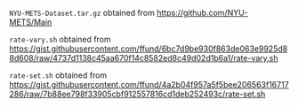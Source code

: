 `NYU-METS-Dataset.tar.gz` obtained from https://github.com/NYU-METS/Main

`rate-vary.sh` obtained from https://gist.githubusercontent.com/ffund/6bc7d9be930f863de063e9925d88d608/raw/4737d1138c45aa670f14c8582ed8c49d02d1b6a1/rate-vary.sh

`rate-set.sh` obtained from https://gist.githubusercontent.com/ffund/4a2b04f957a5f5bee206563f16717286/raw/7b88ee798f33905cbf912557816cd1deb252493c/rate-set.sh

